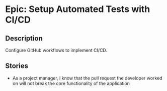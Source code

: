 # Epic: Setup Automated Tests with CI/CD

## Description
Configure GitHub workflows to implement CI/CD.

## Stories
* As a project manager, I know that the pull request the developer worked on will not break the core functionality of the application